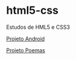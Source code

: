 # html5-css
 Estudos de HML5 e CSS3

<a href="https://humbertomb1.github.io/html5-css/Exerc%C3%ADcios/ex016/Index.html" target="_blank">Projeto Android</a>

<a href="https://humbertomb1.github.io/html5-css/Exerc%C3%ADcios/ex019/" target="_blank">Projeto Poemas</a>